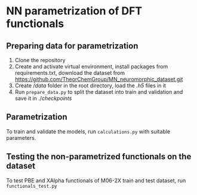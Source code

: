# NN parametrization of DFT functionals


## Preparing data for parametrization


1) Clone the repository
2) Create and activate virtual environment, install packages from requirements.txt, download the dataset from https://github.com/TheorChemGroup/MN_neuromorphic_dataset.git
3) Create /*data* folder in the root directory, load the *.h5* files in it
4) Run `prepare_data.py` to split the dataset into train and validation and save it in ./*checkpoints*

## Parametrization
To train and validate the models, run `calculations.py` with suitable parameters.


## Testing the non-parametrized functionals on the dataset
To test PBE and XAlpha functionals of M06-2X train and test dataset, run `functionals_test.py`




